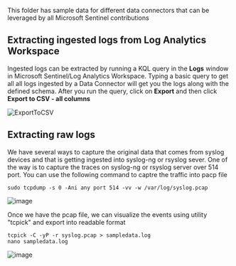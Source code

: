 This folder has sample data for different data connectors that can be leveraged by all Microsoft Sentinel contributions 

## Extracting ingested logs from Log Analytics Workspace
Ingested logs can be extracted by running a KQL query in the **Logs** window in Microsoft Sentinel/Log Analytics Workspace. Typing a basic query to get all all logs ingested by a Data Connector will get you the logs along with the defined schema. After you run the query, click on **Export** and then click **Export to CSV - all columns**

![ExportToCSV](https://github.com/Azure/Azure-Sentinel/blob/prtanej-SampleDataGuidanceUpdate/Sample%20Data/Media/ExportToCSV.png)

## Extracting raw logs
We have several ways to capture the original data that comes from syslog devices and that is getting ingested into syslog-ng or rsyslog sever. One of the way is to capture the traces on syslog-ng or rsyslog server over 514 port. You can use the following command to captre the traffic into pacp file 
	
	sudo tcpdump -s 0 -Ani any port 514 -vv -w /var/log/syslog.pcap
	
![image](https://user-images.githubusercontent.com/10404181/171227166-a146f7e1-a27a-414e-9c68-bee23dee22a8.png)

Once we have the pcap file, we can visualize the events using utility "tcpick" and export into readable format
	
	tcpick -C -yP -r syslog.pcap > sampledata.log
	nano sampledata.log

![image](https://user-images.githubusercontent.com/10404181/171228705-d1ef47c8-25ad-4016-9a5f-14aaa2a61c51.png)
